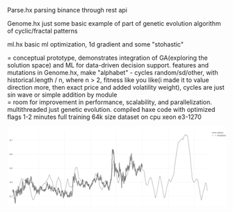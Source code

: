 Parse.hx
parsing binance through rest api

Genome.hx
just some basic example of part of genetic evolution algorithm of cyclic/fractal patterns

ml.hx 
basic ml optimization, 1d gradient and some "stohastic"

= conceptual prototype, demonstrates integration of GA(exploring the solution space) and ML for data-driven decision support. features and mutations in Genome.hx, make "alphabet" - cycles random/sd/other, with historical.length / n, where n > 2, fitness like you like(i made it to value direction more, then exact price and added volatility weight), cycles are just sin wave or simple addition by module<br />
= room for improvement in performance, scalability, and parallelization. multithreaded just genetic evolution. compiled haxe code with optimized flags 1-2 minutes full training 64k size dataset on cpu xeon e3-1270<br />

![alt text](https://raw.githubusercontent.com/rtttr14/thecode/refs/heads/master/approximation.png "")

